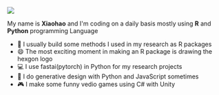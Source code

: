 <!--
**billbillbilly/billbillbilly** is a ✨ _special_ ✨ repository because its `README.md` (this file) appears on your GitHub profile.

Here are some ideas to get you started:

- 🔭 I’m currently working on ...
- 🌱 I’m currently learning ...
- 👯 I’m looking to collaborate on ...
- 🤔 I’m looking for help with ...
- 💬 Ask me about ...
- 📫 How to reach me: ...
- 😄 Pronouns: ...
- ⚡ Fun fact: ...
-->

[![](https://views.whatilearened.today/views/github/billbillbilly/billbillbilly.svg)](http://github.com/billbillbilly/billbillbilly)

My name is **Xiaohao** and I'm coding on a daily basis mostly using **R** and **Python** programming Language
- 💬 I usually build some methods I used in my research as R packages
- 😄 The most exciting moment in making an R package is drawing the hexgon logo
- 💻 I use fastai(pytorch) in Python for my research projects
- 🎨 I do generative design with Python and JavaScript sometimes
- 🎮 I make some funny vedio games using C# with Unity

<!--
<a href="https://github.com/billbillbilly/billbillbilly">
  <img align="center" src="https://github-readme-stats.vercel.app/api/top-langs/?username=billbillbilly&hide=C&title_color=ffffff&text_color=c9cacc&icon_color=2bbc8a&bg_color=1d1f21" />
</a>
<a href="https://github.com/billbillbilly/billbillbilly">
  <img align="center" src="https://github-readme-stats.vercel.app/api?username=billbillbilly&show_icons=true&line_height=27&count_private=true&title_color=ffffff&text_color=c9cacc&icon_color=2bbc8a&bg_color=1d1f21" alt="xiaohao's GitHub Stats" />
</a>
-->
